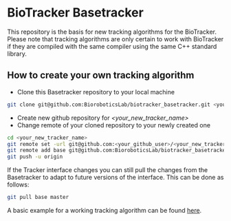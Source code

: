 # BioTracker Basetracker

This repository is the basis for new tracking algorithms for the BioTracker.
Please note that tracking algorithms are only certain to work with BioTracker if they are 
compiled with the same compiler using the same C++ standard library.

## How to create your own tracking algorithm

* Clone this Basetracker repository to your local machine 
```bash
git clone git@github.com:BioroboticsLab/biotracker_basetracker.git <your_new_tracker_name>
```
* Create new github repository for _\<your_new_tracker_name\>_
* Change remote of your cloned repository to your newly created one
```bash
cd <your_new_tracker_name>
git remote set -url git@github.com:<your_github_user>/<your_new_tracker_name>.git
git remote add base git@github.com:BioroboticsLab/biotracker_basetracker.git
git push -u origin
```

If the Tracker interface changes you can still pull the changes from the Basetracker to adapt to future 
versions of the interface. This can be done as follows:
```bash
git pull base master
```

A basic example for a working tracking algorithm can be found [here](https://github.com/BioroboticsLab/biotracker_sampletracker).

